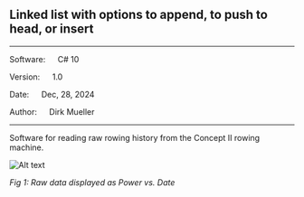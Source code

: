 ## Linked list with options to append, to push to head, or insert
**********************************************
Software:	&emsp;	C# 10

Version: &emsp;   	1.0

Date: 	&emsp;		Dec, 28, 2024

Author:	&emsp;		Dirk Mueller
**********************************************
Software for reading raw rowing history from the Concept II rowing machine.

![Alt text](images/power.png)

*Fig 1: Raw data displayed as Power vs. Date*